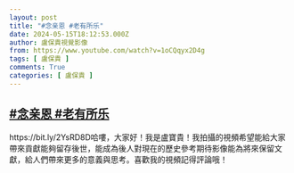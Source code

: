 ```yaml
---
layout: post
title: "#念亲恩 #老有所乐"
date: 2024-05-15T18:12:53.000Z
author: 盧保貴視覺影像
from: https://www.youtube.com/watch?v=1oCQqyx2D4g
tags: [ 盧保貴 ]
comments: True
categories: [ 盧保貴 ]
---
```

<!--1715796773000-->
[#念亲恩 #老有所乐](https://www.youtube.com/watch?v=1oCQqyx2D4g)
------

<div>
https://bit.ly/2YsRD8D哈嘍，大家好！我是盧寶貴！我拍攝的視頻希望能給大家帶來貢獻能夠留存後世，能成為後人對現在的歷史參考期待影像能為將來保留文獻，給人們帶來更多的意義與思考。喜歡我的視頻記得評論哦！
</div>
